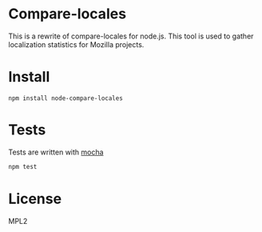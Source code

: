 # Compare-locales

This is a rewrite of compare-locales for node.js.
This tool is used to gather localization statistics for Mozilla projects.

# Install

    npm install node-compare-locales


# Tests
Tests are written with [mocha](http://visionmedia.github.com/mocha/)

```bash
npm test
```

# License
MPL2
